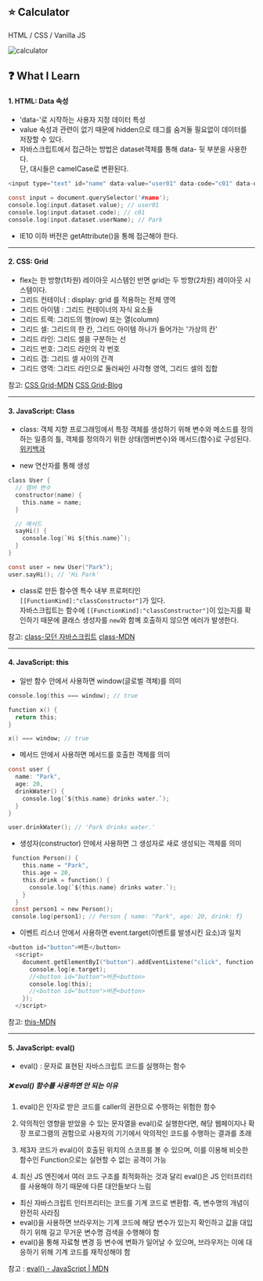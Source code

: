 ## :star: Calculator

HTML / CSS / Vanilla JS
<br/>

![calculator](https://user-images.githubusercontent.com/76716519/132006016-d983c215-ccf7-49fd-9db6-6d7e7a886d76.gif)

## :question: What I Learn

#### 1. HTML: Data 속성

- 'data-'로 시작하는 사용자 지정 데이터 특성
- value 속성과 관련이 없기 때문에 hidden으로 태그를 숨겨둘 필요없이 데이터를 저장할 수 있다.
- 자바스크립트에서 접근하는 방법은 dataset객체를 통해 data- 뒷 부분을 사용한다.<br/>
  단, 대시들은 camelCase로 변환된다.

```c
<input type="text" id="name" data-value="user01" data-code="c01" data-user-name="Park">
```

```c
const input = document.querySelector('#name');
console.log(input.dataset.value); // user01
console.log(input.dataset.code); // c01
console.log(input.dataset.userName); // Park
```

- IE10 이하 버전은 getAttribute()을 통해 접근해야 한다.

---

#### 2. CSS: Grid

- flex는 한 방향(1차원) 레이아웃 시스템인 반면 grid는 두 방향(2차원) 레이아웃 시스템이다.
- 그리드 컨테이너 : display: grid 를 적용하는 전체 영역
- 그리드 아이템 : 그리드 컨테이너의 자식 요소들
- 그리드 트랙: 그리드의 행(row) 또는 열(column)
- 그리드 셀: 그리드의 한 칸, 그리드 아이템 하나가 들어가는 '가상의 칸'
- 그리드 라인: 그리드 셀을 구분하는 선
- 그리드 번호: 그리드 라인의 각 번호
- 그리드 갭: 그리드 셀 사이의 간격
- 그리드 영역: 그리드 라인으로 둘러싸인 사각형 영역, 그리드 셀의 집합

참고: [CSS Grid-MDN](https://developer.mozilla.org/ko/docs/Web/CSS/CSS_Grid_Layout)
[CSS Grid-Blog](https://studiomeal.com/archives/533)

---

#### 3. JavaScript: Class

- class: 객체 지향 프로그래밍에서 특정 객체를 생성하기 위해 변수와 메소드를 정의하는 일종의 틀, 객체를 정의하기 위한 상태(멤버변수)와 메서드(함수)로 구성된다. [위키백과](<https://ko.wikipedia.org/wiki/%ED%81%B4%EB%9E%98%EC%8A%A4_(%EC%BB%B4%ED%93%A8%ED%84%B0_%ED%94%84%EB%A1%9C%EA%B7%B8%EB%9E%98%EB%B0%8D)>)

- new 연산자를 통해 생성

```c
class User {
  // 멤버 변수
  constructor(name) {
    this.name = name;
  }

  // 메서드
  sayHi() {
    console.log(`Hi ${this.name}`);
  }
}

```

```c
const user = new User("Park");
user.sayHi(); // 'Hi Park'
```

- class로 만든 함수엔 특수 내부 프로퍼티인 `[[FunctionKind]:"classConstructor"]`가 있다.<br/>
  자바스크립트는 함수에 `[[FunctionKind]:"classConstructor"]`이 있는지를 확인하기 때문에 클래스 생성자를 `new`와 함꼐 호출하지 않으면 에러가 발생한다.

참고: [class-모던 자바스크립트](https://ko.javascript.info/class) [class-MDN](https://developer.mozilla.org/ko/docs/Web/JavaScript/Reference/Statements/class)

---

#### 4. JavaScript: this

- 일반 함수 안에서 사용하면 window(글로벌 객체)를 의미

```c
console.log(this === window); // true

function x() {
  return this;
}

x() === window; // true
```

- 메서드 안에서 사용하면 메서드를 호출한 객체를 의미

```c
const user {
  name: "Park",
  age: 20,
  drinkWater() {
    console.log(`${this.name} drinks water.`);
  }
}

user.drinkWater(); // 'Park drinks water.'
```

- 생성자(constructor) 안에서 사용하면 그 생성자로 새로 생성되는 객체를 의미

```c
 function Person() {
    this.name = "Park",
    this.age = 20,
    this.drink = function() {
      console.log(`${this.name} drinks water.`);
    }
  }
 const person1 = new Person();
 console.log(person1); // Person { name: "Park", age: 20, drink: f}
```

- 이벤트 리스너 안에서 사용하면 event.target(이벤트를 발생시킨 요소)과 일치

```c
<button id="button">버튼</button>
  <script>
    document.getElementByI("button").addEventListene("click", function (e) {
      console.log(e.target);
      //<button id="button">버튼<button>
      console.log(this);
      //<button id="button">버튼<button>
    });
  </script>
```

참고: [this-MDN](https://developer.mozilla.org/en-US/docs/Web/JavaScript/Reference/Operators/this)

---

#### 5. JavaScript: eval()

- eval() : 문자로 표현된 자바스크립트 코드를 실행하는 함수

##### :x: eval() 함수를 사용하면 안 되는 이유

1. eval()은 인자로 받은 코드를 caller의 권한으로 수행하는 위험한 함수

2. 악의적인 영향을 받았을 수 있는 문자열을 eval()로 실행한다면, 해당 웹페이지나 확장 프로그램의 권함으로 사용자의 기기에서 악의적인 코드를 수행하는 결과를 초래

3. 제3자 코드가 eval()이 호출된 위치의 스코프를 볼 수 있으며, 이를 이용해 비슷한 함수인 Function으로는 실현할 수 없는 공격이 가능

4. 최신 JS 엔진에서 여러 코드 구조를 최적화하는 것과 달리 eval()은 JS 인터프리터를 사용해야 하기 때문에 다른 대안들보다 느림

- 최신 자바스크립트 인터프리터는 코드를 기계 코드로 변환함. 즉, 변수명의 개념이 완전히 사라짐
- eval()을 사용하면 브라우저는 기계 코드에 해당 변수가 있는지 확인하고 값을 대입하기 위해 길고 무거운 변수명 검색을 수행해야 함
- eval()을 통해 자료형 변경 등 변수에 변화가 일어날 수 있으며, 브라우저는 이에 대응하기 위해 기계 코드를 재작성해야 함

참고 : [eval() - JavaScript | MDN](https://developer.mozilla.org/ko/docs/Web/JavaScript/Reference/Global_Objects/eval#eval%EC%9D%84_%EC%A0%88%EB%8C%80_%EC%82%AC%EC%9A%A9%ED%95%98%EC%A7%80_%EB%A7%90_%EA%B2%83!)
